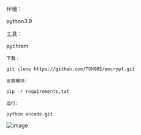 

环境：

python3.9

工具：

pychram


```
下载：

git clone https://github.com/TONG0S/encrypt.git

安装模块:

pip -r requirements.txt

运行:

python encode.git
```

![image](https://user-images.githubusercontent.com/46625992/120147671-9aae0980-c219-11eb-99f0-96e113e6f009.png)
